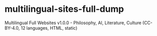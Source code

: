 # multilingual-sites-full-dump
Multilingual Full Websites v1.0.0 - Philosophy, AI, Literature, Culture (CC-BY-4.0, 12 languages, HTML, static)
